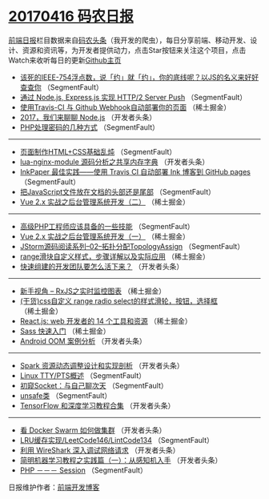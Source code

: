 # [20170416 码农日报](http://hao.caibaojian.com/date/2017/04/16)

[前端日报](http://caibaojian.com/c/news)栏目数据来自[码农头条](http://hao.caibaojian.com/)（我开发的爬虫），每日分享前端、移动开发、设计、资源和资讯等，为开发者提供动力，点击Star按钮来关注这个项目，点击Watch来收听每日的更新[Github主页](https://github.com/kujian/frontendDaily)
* [该死的IEEE-754浮点数，说「约」就「约」，你的底线呢？以JS的名义来好好查查你](http://hao.caibaojian.com/34842.html) （SegmentFault）
* [通过 Node.js, Express.js 实现 HTTP/2 Server Push](http://hao.caibaojian.com/34843.html) （SegmentFault）
* [使用Travis-CI 与 Github Webhook自动部署你的页面](http://hao.caibaojian.com/34814.html) （稀土掘金）
* [2017，我们来聊聊 Node.js](http://hao.caibaojian.com/34855.html) （开发者头条）
* [PHP处理密码的几种方式](http://hao.caibaojian.com/34835.html) （SegmentFault）

***
* [页面制作HTML+CSS基础乱炖](http://hao.caibaojian.com/34832.html) （SegmentFault）
* [lua-nginx-module 源码分析之共享内存字典](http://hao.caibaojian.com/34856.html) （开发者头条）
* [InkPaper 最佳实践——使用 Travis CI 自动部署 Ink 博客到 GitHub pages](http://hao.caibaojian.com/34825.html) （SegmentFault）
* [把JavaScript文件放在文档的头部还是尾部](http://hao.caibaojian.com/34827.html) （SegmentFault）
* [Vue 2.x 实战之后台管理系统开发（二）](http://hao.caibaojian.com/34809.html) （稀土掘金）

***
* [高级PHP工程师应该具备的一些技能](http://hao.caibaojian.com/34839.html) （SegmentFault）
* [Vue 2.x 实战之后台管理系统开发（一）](http://hao.caibaojian.com/34810.html) （稀土掘金）
* [JStorm源码阅读系列&#8211;02&#8211;拓扑分配TopologyAssign](http://hao.caibaojian.com/34831.html) （SegmentFault）
* [range滑块自定义样式，步骤详解以及实际应用](http://hao.caibaojian.com/34813.html) （稀土掘金）
* [快速组建的开发团队要怎么活下来？](http://hao.caibaojian.com/34854.html) （开发者头条）

***
* [新手视角 &#8211; RxJS之实时监控图表](http://hao.caibaojian.com/34815.html) （稀土掘金）
* [(干货)css自定义 range  radio select的样式滑轮，按钮，选择框](http://hao.caibaojian.com/34816.html) （稀土掘金）
* [React.js: web 开发者的 14 个工具和资源](http://hao.caibaojian.com/34811.html) （稀土掘金）
* [Sass 快速入门](http://hao.caibaojian.com/34812.html) （稀土掘金）
* [Android OOM 案例分析](http://hao.caibaojian.com/34857.html) （开发者头条）

***
* [Spark 资源动态调整设计和实现剖析](http://hao.caibaojian.com/34859.html) （开发者头条）
* [Linux TTY/PTS概述](http://hao.caibaojian.com/34828.html) （SegmentFault）
* [初窥Socket：与自己聊次天](http://hao.caibaojian.com/34829.html) （SegmentFault）
* [unsafe类](http://hao.caibaojian.com/34841.html) （SegmentFault）
* [TensorFlow 和深度学习教程合集](http://hao.caibaojian.com/34844.html) （开发者头条）

***
* [看 Docker Swarm 如何做集群](http://hao.caibaojian.com/34858.html) （开发者头条）
* [LRU缓存实现/LeetCode146/LintCode134](http://hao.caibaojian.com/34840.html) （SegmentFault）
* [利用 WireShark 深入调试网络请求](http://hao.caibaojian.com/34851.html) （开发者头条）
* [简明机器学习教程之实践篇（一）：从感知机入手](http://hao.caibaojian.com/34853.html) （开发者头条）
* [PHP －－－ Session](http://hao.caibaojian.com/34834.html) （SegmentFault）

日报维护作者：[前端开发博客](http://caibaojian.com/) 